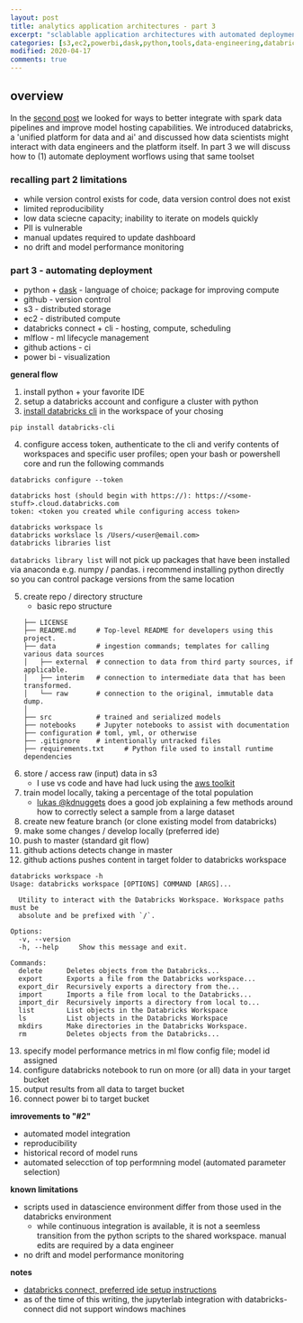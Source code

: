 ```yaml
---
layout: post
title: analytics application architectures - part 3
excerpt: "sclablable application architectures with automated deployment workflows, model lineage and version control"
categories: [s3,ec2,powerbi,dask,python,tools,data-engineering,databricks,ml,mlflow, github actions]
modified: 2020-04-17
comments: true
---
```

## overview 
In the [second post](https://xxyjoel.github.io/articles/2020-04/deploying-analytics-apps-2) we looked for ways to better integrate with spark data pipelines and improve model hosting capabilities. We introduced databricks, a 'unified platform for data and ai' and discussed how data scientists might interact with data engineers and the platform itself. In part 3 we will discuss how to (1) automate deployment worflows using that same toolset

### recalling part 2 limitations
* while version control exists for code, data version control does not exist 
* limited reproducibility
* low data sciecne capacity; inability to iterate on models quickly 
* PII is vulnerable   
* manual updates required to update dashboard 
* no drift and model performance monitoring 

### part 3 - automating deployment
* python + [dask](https://docs.dask.org/en/latest/) - language of choice; package for improving compute 
* github - version control 
* s3 - distributed storage
* ec2 - distributed compute    
* databricks connect + cli - hosting, compute, scheduling
* mlflow - ml lifecycle management
* github actions - ci
* power bi - visualization 

**general flow** 
1. install python + your favorite IDE 
2. setup a databricks account and configure a cluster with python   
3. [install databricks cli](https://docs.databricks.com/dev-tools/cli/index.html) in the workspace of your chosing
```
pip install databricks-cli
```
4. configure access token, authenticate to the cli and verify contents of workspaces and specific user profiles; open your bash or powershell core and run the following commands
```
databricks configure --token 
```
```
databricks host (should begin with https://): https://<some-stuff>.cloud.databricks.com
token: <token you created while configuring access token>
```
```
databricks workspace ls
databricks workslace ls /Users/<user@email.com>
databricks libraries list
```
```databricks library list``` will not pick up packages that have been installed via anaconda e.g. numpy / pandas. i recommend installing python directly so you can control package versions from the same location  

5. create repo / directory structure
    * basic repo structure 
    ```
    ├── LICENSE
    ├── README.md     # Top-level README for developers using this project.
    ├── data          # ingestion commands; templates for calling various data sources
    │   ├── external  # connection to data from third party sources, if applicable.
    │   ├── interim   # connection to intermediate data that has been transformed.
    │   └── raw       # connection to the original, immutable data dump.
    │
    ├── src           # trained and serialized models
    ├── notebooks     # Jupyter notebooks to assist with documentation
    ├── configuration # toml, yml, or otherwise
    ├── .gitignore    # intentionally untracked files
    ├── requirements.txt     # Python file used to install runtime dependencies
    ``` 
6. store / access raw (input) data in s3
    * I use vs code and have had luck using the [aws toolkit](https://aws.amazon.com/visualstudiocode/)
7. train model locally, taking a percentage of the total population 
    * [lukas @kdnuggets](https://www.kdnuggets.com/2019/05/sample-huge-dataset-machine-learning.html) does a good job explaining a few methods around how to correctly select a sample from a large dataset 
8. create new feature branch (or clone existing model from databricks)
9. make some changes / develop locally (preferred ide)
10. push to master (standard git flow)
11. github actions detects change in master 
12. github actions pushes content in target folder to databricks workspace 

```
databricks workspace -h
Usage: databricks workspace [OPTIONS] COMMAND [ARGS]...

  Utility to interact with the Databricks Workspace. Workspace paths must be
  absolute and be prefixed with `/`.

Options:
  -v, --version
  -h, --help     Show this message and exit.

Commands:
  delete      Deletes objects from the Databricks...
  export      Exports a file from the Databricks workspace...
  export_dir  Recursively exports a directory from the...
  import      Imports a file from local to the Databricks...
  import_dir  Recursively imports a directory from local to...
  list        List objects in the Databricks Workspace
  ls          List objects in the Databricks Workspace
  mkdirs      Make directories in the Databricks Workspace.
  rm          Deletes objects from the Databricks...
```
13. specify model performance metrics in ml flow config file; model id assigned
14. configure databricks notebook to run on more (or all) data in your target bucket 
15. output results from all data to target bucket
16. connect power bi to target bucket 

**imrovements to "#2"**
* automated model integration 
* reproducibility 
* historical record of model runs 
* automated selecction of top performning model (automated parameter selection) 

**known limitations**
* scripts used in datascience environment differ from those used in the databricks environment 
    * while continuous integration is available, it is not a seemless transition from the python scripts to the shared workspace. manual edits are required by a data engineer
* no drift and model performance monitoring 

**notes**
* [databricks connect, preferred ide setup instructions](https://docs.databricks.com/dev-tools/databricks-connect.html)
* as of the time of this writing, the jupyterlab integration with databricks-connect did not support windows machines
